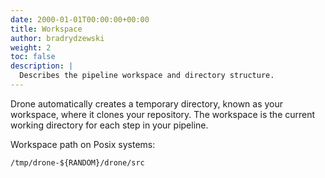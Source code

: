 ```yaml
---
date: 2000-01-01T00:00:00+00:00
title: Workspace
author: bradrydzewski
weight: 2
toc: false
description: |
  Describes the pipeline workspace and directory structure.
---
```


Drone automatically creates a temporary directory, known as your workspace, where it clones your repository. The workspace is the current working directory for each step in your pipeline.

Workspace path on Posix systems:

```
/tmp/drone-${RANDOM}/drone/src
```
